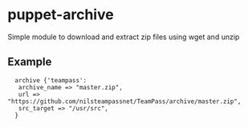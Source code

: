 <h1>puppet-archive</h1>
 Simple module to download and extract zip files using wget and unzip
<h2>Example</h2>
 
```puppet
  archive {'teampass':
   archive_name => "master.zip",
   url => "https://github.com/nilsteampassnet/TeamPass/archive/master.zip",
   src_target => "/usr/src",
  }
```

